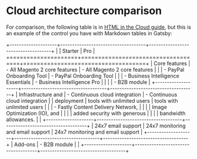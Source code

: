 # Cloud architecture comparison

For comparison, the following table is in [HTML in the Cloud guide][compare], but this is an example of the control you have with Markdown tables in Gatsby:

<!-- prettier-ignore-start -->
+--------------------+------------------------------------+------------------------------------+
|                    | Starter                            | Pro                                |
+====================+====================================+====================================+
| Core features      | - All Magento 2 core features      | - All Magento 2 core features      |
|                    | - PayPal Onboarding Tool           | - PayPal Onboarding Tool           |
|                    | - Business Intelligence Essentials | - Business Intelligence Pro        |
|                    |                                    | - B2B module                       |
+--------------------+------------------------------------+------------------------------------+
| Infrastructure and | - Continuous cloud integration     | - Continuous cloud integration     |
| deployment         |   tools with unlimited users       |   tools with unlimited users       |
|                    | - Fastly Content Delivery Network, |                                    |
|                    |   Image Optimization (IO), and     |                                    |
|                    |   added security with generous     |                                    |
|                    |   bandwidth allowances.            |                                    |
+--------------------+------------------------------------+------------------------------------+
| 24x7 email support | 24x7 monitoring and email support  | 24x7 monitoring and email support  |
+--------------------+------------------------------------+------------------------------------+
| Add-ons            | - B2B module                       |                                    |
+--------------------+------------------------------------+------------------------------------+
<!-- prettier-ignore-end -->

<!-- link definitions -->

[compare]: https://devdocs.magento.com/cloud/architecture/cloud-architecture.html
